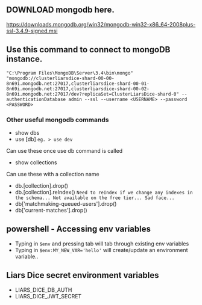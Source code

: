 
## DOWNLOAD mongodb here.
https://downloads.mongodb.org/win32/mongodb-win32-x86_64-2008plus-ssl-3.4.9-signed.msi

## Use this command to connect to mongoDB instance.
```"C:\Program Files\MongoDB\Server\3.4\bin\mongo" "mongodb://clusterliarsdice-shard-00-00-8n69i.mongodb.net:27017,clusterliarsdice-shard-00-01-8n69i.mongodb.net:27017,clusterliarsdice-shard-00-02-8n69i.mongodb.net:27017/dev?replicaSet=ClusterLiarsDice-shard-0" --authenticationDatabase admin --ssl --username <USERNAME> --password <PASSWORD>```

### Other useful mongodb commands

* show dbs
* use [db] 
```eg. > use dev```

Can use these once use db command is called
* show collections

Can use these with a collection name
* db.[collection].drop()
* db.[collection].reIndex()
```Need to reIndex if we change any indexes in the schema... Not available on the free tier... Sad face...```
* db['matchmaking-queued-users'].drop()
* db['current-matches'].drop()

## powershell - Accessing env variables

* Typing in ```$env``` and pressing tab will tab through existing env variables
* Typing in ```$env:MY_NEW_VAR='hello'``` will create/update an environment variable..

## Liars Dice secret environment variables
* LIARS_DICE_DB_AUTH
* LIARS_DICE_JWT_SECRET
